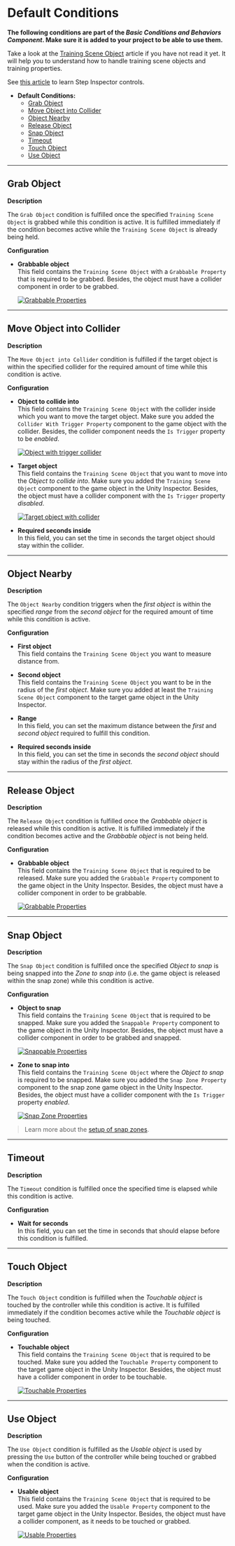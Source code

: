 # Default Conditions

**The following conditions are part of the *Basic Conditions and Behaviors Component*. Make sure it is added to your project to be able to use them.**

Take a look at the [Training Scene Object](training-scene-object.md) article if you have not read it yet. It will help you to understand how to handle training scene objects and training properties. 

See [this article](step-inspector.md) to learn Step Inspector controls.

- **Default Conditions:**
  - [Grab Object](#grab-object)
  - [Move Object into Collider](#move-object-into-collider)
  - [Object Nearby](#object-nearby)
  - [Release Object](#release-object)
  - [Snap Object](#snap-object)
  - [Timeout](#timeout)
  - [Touch Object](#touch-object)
  - [Use Object](#use-object)

------

## Grab Object

**Description**

The `Grab Object` condition is fulfilled once the specified `Training Scene Object` is grabbed while this condition is active. It is fulfilled immediately if the condition becomes active while the `Training Scene Object` is already being held.

**Configuration**

* **Grabbable object**\
    This field contains the `Training Scene Object` with a `Grabbable Property` that is required to be grabbed.
    Besides, the object must have a collider component in order to be grabbed.

    [![Grabbable Properties](../images/conditions/grabbable_properties.png "")](../images/conditions/grabbable_properties.png)

------

## Move Object into Collider

**Description**

The `Move Object into Collider` condition is fulfilled if the target object is within the specified collider for the required amount of time while this condition is active.

**Configuration**

* **Object to collide into**\
    This field contains the `Training Scene Object` with the collider inside which you want to move the target object. Make sure you added the `Collider With Trigger Property` component to the game object with the collider. Besides, the collider component needs the `Is Trigger` property to be *enabled*.
    
    [![Object with trigger collider](../images/conditions/object_into_colliders_properties_1.png "")](../images/conditions/object_into_colliders_properties_1.png)

* **Target object**\
    This field contains the `Training Scene Object` that you want to move into the *Object to collide into*. Make sure you added the `Training Scene Object` component to the game object in the Unity Inspector. Besides, the object must have a collider component with the `Is Trigger` property *disabled*.

    [![Target object with collider](../images/conditions/object_into_colliders_properties_2.png "")](../images/conditions/object_into_colliders_properties_2.png)

* **Required seconds inside**\
    In this field, you can set the time in seconds the target object should stay within the collider.
  
------

## Object Nearby

**Description**

The `Object Nearby` condition triggers when the *first object* is within the specified *range* from the *second object* for the required amount of time while this condition is active.

**Configuration**

* **First object**\
    This field contains the `Training Scene Object` you want to measure distance from. 

* **Second object**\
    This field contains the `Training Scene Object` you want to be in the radius of the *first object*. Make sure you added at least the `Training Scene Object` component to the target game object in the Unity Inspector.

* **Range**\
    In this field, you can set the maximum distance between the *first* and *second object* required to fulfill this condition.

* **Required seconds inside**\
    In this field, you can set the time in seconds the *second object* should stay within the radius of the *first object*.

------

## Release Object

**Description**

The `Release Object` condition is fulfilled once the *Grabbable object* is released while this condition is active. It is fulfilled immediately if the condition becomes active and the *Grabbable object* is not being held.

**Configuration**

* **Grabbable object**\
    This field contains the `Training Scene Object` that is required to be released. Make sure you added the `Grabbable Property` component to the game object in the Unity Inspector. Besides, the object must have a collider component in order to be grabbable.

    [![Grabbable Properties](../images/conditions/grabbable_properties.png "")](../images/conditions/grabbable_properties.png)

------

## Snap Object

**Description**

The `Snap Object` condition is fulfilled once the specified *Object to snap* is being snapped into the *Zone to snap into* (i.e. the game object is released within the snap zone) while this condition is active.

**Configuration**

* **Object to snap**\
    This field contains the `Training Scene Object` that is required to be snapped. Make sure you added the `Snappable Property` component to the game object in the Unity Inspector. Besides, the object must have a collider component in order to be grabbed and snapped.

    [![Snappable Properties](../images/conditions/snappable_properties.png "")](../images/conditions/snappable_properties.png)

* **Zone to snap into**\
    This field contains the `Training Scene Object` where the *Object to snap* is required to be snapped. Make sure you added the `Snap Zone Property` component to the snap zone game object in the Unity Inspector. Besides, the object must have a collider component with the `Is Trigger` property *enabled*.

    [![Snap Zone Properties](../images/conditions/snap_zone_properties.png "")](../images/conditions/snap_zone_properties.png)

> Learn more about the [setup of snap zones](../miscellaneous/snapzones.md).

------

## Timeout

**Description**

The `Timeout` condition is fulfilled once the specified time is elapsed while this condition is active.

**Configuration**

* **Wait for seconds**\
    In this field, you can set the time in seconds that should elapse before this condition is fulfilled.

------

## Touch Object

**Description**

The `Touch Object` condition is fulfilled when the *Touchable object* is touched by the controller while this condition is active. It is fulfilled immediately if the condition becomes active while the *Touchable object* is being touched.

**Configuration**

* **Touchable object**\
    This field contains the `Training Scene Object` that is required to be touched. Make sure you added the `Touchable Property` component to the target game object in the Unity Inspector. Besides, the object must have a collider component in order to be touchable.

    [![Touchable Properties](../images/conditions/touchable_properties.png "")](../images/conditions/touchable_properties.png)

------

## Use Object

**Description**

The `Use Object` condition is fulfilled as the *Usable object* is used by pressing the `Use` button of the controller while being touched or grabbed when the condition is active.

**Configuration**

* **Usable object**\
    This field contains the `Training Scene Object` that is required to be used. Make sure you added the `Usable Property` component to the target game object in the Unity Inspector. Besides, the object must have a collider component, as it needs to be touched or grabbed.

    [![Usable Properties](../images/conditions/usable_properties.png "")](../images/conditions/usable_properties.png)
